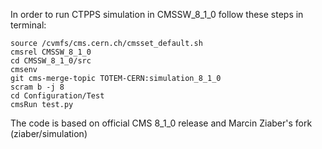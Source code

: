 In order to run CTPPS simulation in CMSSW_8_1_0 follow these steps in terminal:
~~~~
source /cvmfs/cms.cern.ch/cmsset_default.sh
cmsrel CMSSW_8_1_0
cd CMSSW_8_1_0/src
cmsenv
git cms-merge-topic TOTEM-CERN:simulation_8_1_0
scram b -j 8
cd Configuration/Test
cmsRun test.py
~~~~
The code is based on official CMS 8_1_0 release and Marcin Ziaber's fork (ziaber/simulation)
